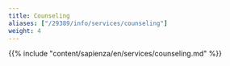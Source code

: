 ```yaml
---
title: Counseling
aliases: ["/29389/info/services/counseling"]
weight: 4
---
```


{{% include "content/sapienza/en/services/counseling.md" %}}